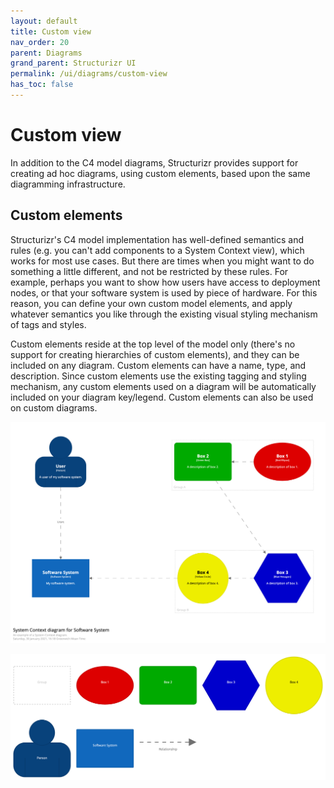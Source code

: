 ```yaml
---
layout: default
title: Custom view
nav_order: 20
parent: Diagrams
grand_parent: Structurizr UI
permalink: /ui/diagrams/custom-view
has_toc: false
---
```


# Custom view

In addition to the C4 model diagrams, Structurizr provides support for creating ad hoc diagrams, using custom elements,
based upon the same diagramming infrastructure.

## Custom elements

Structurizr's C4 model implementation has well-defined semantics and rules
(e.g. you can't add components to a System Context view), which works for most use cases. But there are times when
you might want to do something a little different, and not be restricted by these rules. For example,
perhaps you want to show how users have access to deployment nodes, or that your software system is used by piece of
hardware. For this reason, you can define your own custom model elements, and apply whatever semantics you like through
the existing visual styling mechanism of tags and styles.

Custom elements reside at the top level of the model only (there's no support for creating hierarchies of custom elements),
and they can be included on any diagram. Custom elements can have a name, type, and description. Since custom
elements use the existing tagging and styling mechanism, any custom elements used on a diagram will be automatically
included on your diagram key/legend. Custom elements can also be used on custom diagrams.

![System context diagram with additional custom elements](images/custom-view-1.png)

![Diagram key/legend for system context diagram with additional custom elements](images/custom-view-2.png)